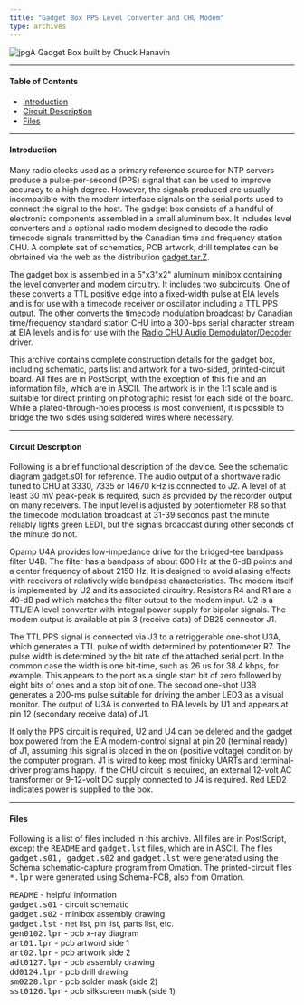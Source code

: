 ```yaml
---
title: "Gadget Box PPS Level Converter and CHU Modem"
type: archives
---
```


![jpg](/archives/pic/gadget.jpg)A Gadget Box built by Chuck Hanavin

* * *

#### Table of Contents

*  [Introduction](/archives/4.1.2/gadget/#introduction)
*  [Circuit Description](/archives/4.1.2/gadget/#circuit-description)
*  [Files](/archives/4.1.2/gadget/#files)

* * *

#### Introduction

Many radio clocks used as a primary reference source for NTP servers produce a pulse-per-second (PPS) signal that can be used to improve accuracy to a high degree. However, the signals produced are usually incompatible with the modem interface signals on the serial ports used to connect the signal to the host. The gadget box consists of a handful of electronic components assembled in a small aluminum box. It includes level converters and a optional radio modem designed to decode the radio timecode signals transmitted by the Canadian time and frequency station CHU. A complete set of schematics, PCB artwork, drill templates can be obrtained via the web as the distribution [gadget.tar.Z](https://www.eecis.udel.edu/~ntp/ntp_spool/hardware/gadget.tar.Z).

The gadget box is assembled in a 5"x3"x2" aluminum minibox containing the level converter and modem circuitry. It includes two subcircuits. One of these converts a TTL positive edge into a fixed-width pulse at EIA levels and is for use with a timecode receiver or oscillator including a TTL PPS output. The other converts the timecode modulation broadcast by Canadian time/frequency standard station CHU into a 300-bps serial character stream at EIA levels and is for use with the [Radio CHU Audio Demodulator/Decoder](/archives/drivers/driver7) driver.

This archive contains complete construction details for the gadget box, including schematic, parts list and artwork for a two-sided, printed-circuit board. All files are in PostScript, with the exception of this file and an information file, which are in ASCII. The artwork is in the 1:1 scale and is suitable for direct printing on photographic resist for each side of the board. While a plated-through-holes process is most convenient, it is possible to bridge the two sides using soldered wires where necessary.

* * *

#### Circuit Description

Following is a brief functional description of the device. See the schematic diagram gadget.s01 for reference. The audio output of a shortwave radio tuned to CHU at 3330, 7335 or 14670 kHz is connected to J2. A level of at least 30 mV peak-peak is required, such as provided by the recorder output on many receivers. The input level is adjusted by potentiometer R8 so that the timecode modulation broadcast at 31-39 seconds past the minute reliably lights green LED1, but the signals broadcast during other seconds of the minute do not.

Opamp U4A provides low-impedance drive for the bridged-tee bandpass filter U4B. The filter has a bandpass of about 600 Hz at the 6-dB points and a center frequency of about 2150 Hz. It is designed to avoid aliasing effects with receivers of relatively wide bandpass characteristics. The modem itself is implemented by U2 and its associated circuitry. Resistors R4 and R1 are a 40-dB pad which matches the filter output to the modem input. U2 is a TTL/EIA level converter with integral power supply for bipolar signals. The modem output is available at pin 3 (receive data) of DB25 connector J1.

The TTL PPS signal is connected via J3 to a retriggerable one-shot U3A, which generates a TTL pulse of width determined by potentiometer R7. The pulse width is determined by the bit rate of the attached serial port. In the common case the width is one bit-time, such as 26 us for 38.4 kbps, for example. This appears to the port as a single start bit of zero followed by eight bits of ones and a stop bit of one. The second one-shot U3B generates a 200-ms pulse suitable for driving the amber LED3 as a visual monitor. The output of U3A is converted to EIA levels by U1 and appears at pin 12 (secondary receive data) of J1.

If only the PPS circuit is required, U2 and U4 can be deleted and the gadget box powered from the EIA modem-control signal at pin 20 (terminal ready) of J1, assuming this signal is placed in the on (positive voltage) condition by the computer program. J1 is wired to keep most finicky UARTs and terminal-driver programs happy. If the CHU circuit is required, an external 12-volt AC transformer or 9-12-volt DC supply connected to J4 is required. Red LED2 indicates power is supplied to the box.

* * *

#### Files

Following is a list of files included in this archive. All files are in PostScript, except the <tt>README</tt> and <tt>gadget.lst</tt> files, which are in ASCII. The files <tt>gadget.s01, gadget.s02</tt> and <tt>gadget.lst</tt> were generated using the Schema schematic-capture program from Omation. The printed-circuit files <tt>*.lpr</tt> were generated using Schema-PCB, also from Omation.

<tt>README</tt> - helpful information  
<tt>gadget.s01</tt> - circuit schematic  
<tt>gadget.s02</tt> - minibox assembly drawing  
<tt>gadget.lst</tt> - net list, pin list, parts list, etc.  
<tt>gen0102.lpr</tt> - pcb x-ray diagram  
<tt>art01.lpr</tt> - pcb artword side 1  
<tt>art02.lpr</tt> - pcb artwork side 2  
<tt>adt0127.lpr</tt> - pcb assembly drawing  
<tt>dd0124.lpr</tt> - pcb drill drawing  
<tt>sm0228.lpr</tt> - pcb solder mask (side 2)  
<tt>sst0126.lpr</tt> - pcb silkscreen mask (side 1)
